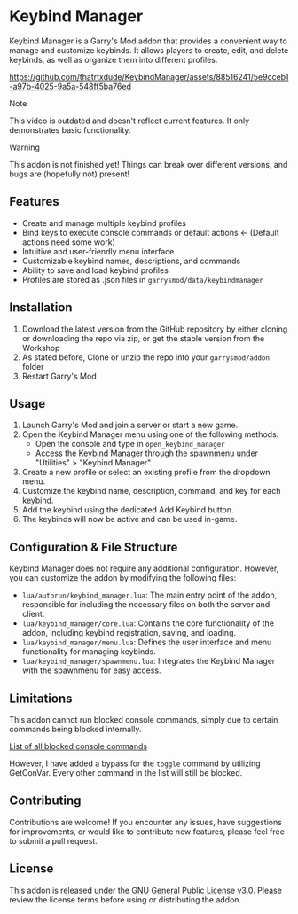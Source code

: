 # Keybind Manager

Keybind Manager is a Garry's Mod addon that provides a convenient way to manage and customize keybinds. It allows players to create, edit, and delete keybinds, as well as organize them into different profiles.

https://github.com/thatrtxdude/KeybindManager/assets/88516241/5e9cceb1-a97b-4025-9a5a-548ff5ba76ed

> [!NOTE]  
> This video is outdated and doesn't reflect current features.
> It only demonstrates basic functionality.

> [!WARNING]  
> This addon is not finished yet! Things can break over different versions, and bugs are (hopefully not) present!

## Features

- Create and manage multiple keybind profiles
- Bind keys to execute console commands or default actions <- (Default actions need some work)
- Intuitive and user-friendly menu interface
- Customizable keybind names, descriptions, and commands
- Ability to save and load keybind profiles
- Profiles are stored as .json files in `garrysmod/data/keybindmanager`

## Installation

1. Download the latest version from the GitHub repository by either cloning or downloading the repo via zip, or get the stable version from the Workshop
2. As stated before, Clone or unzip the repo into your `garrysmod/addon` folder
3. Restart Garry's Mod

## Usage

1. Launch Garry's Mod and join a server or start a new game.
2. Open the Keybind Manager menu using one of the following methods:
   - Open the console and type in `open_keybind_manager`
   - Access the Keybind Manager through the spawnmenu under "Utilities" > "Keybind Manager".
3. Create a new profile or select an existing profile from the dropdown menu.
5. Customize the keybind name, description, command, and key for each keybind.
6. Add the keybind using the dedicated Add Keybind button.
7. The keybinds will now be active and can be used in-game.

## Configuration & File Structure

Keybind Manager does not require any additional configuration. However, you can customize the addon by modifying the following files:

- `lua/autorun/keybind_manager.lua`: The main entry point of the addon, responsible for including the necessary files on both the server and client.
- `lua/keybind_manager/core.lua`: Contains the core functionality of the addon, including keybind registration, saving, and loading.
- `lua/keybind_manager/menu.lua`: Defines the user interface and menu functionality for managing keybinds.
- `lua/keybind_manager/spawnmenu.lua`: Integrates the Keybind Manager with the spawnmenu for easy access.

## Limitations
This addon cannot run blocked console commands, simply due to certain commands being blocked internally.

[List of all blocked console commands](https://wiki.facepunch.com/gmod/Blocked_ConCommands)

However, I have added a bypass for the `toggle` command by utilizing GetConVar. Every other command in the list will still be blocked.

## Contributing

Contributions are welcome! If you encounter any issues, have suggestions for improvements, or would like to contribute new features, please feel free to submit a pull request.

## License

This addon is released under the [GNU General Public License v3.0](https://www.gnu.org/licenses/gpl-3.0.en.html). Please review the license terms before using or distributing the addon.
